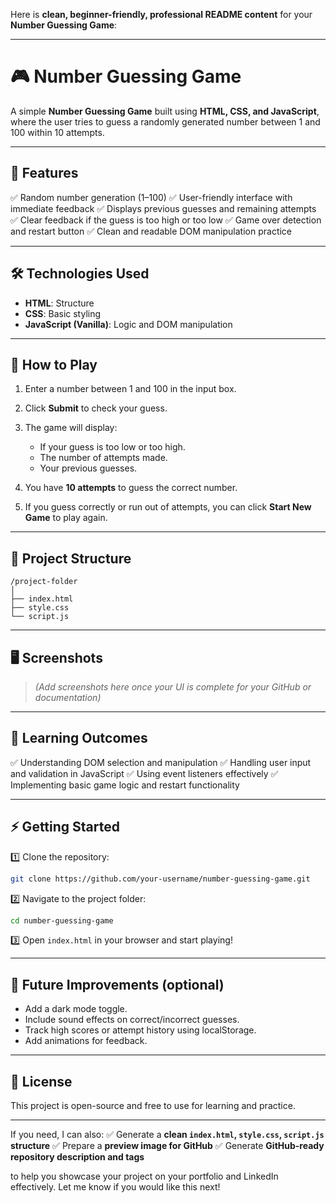 Here is **clean, beginner-friendly, professional README content** for your **Number Guessing Game**:

---

# 🎮 Number Guessing Game

A simple **Number Guessing Game** built using **HTML, CSS, and JavaScript**, where the user tries to guess a randomly generated number between 1 and 100 within 10 attempts.

---

## 🚀 Features

✅ Random number generation (1–100)
✅ User-friendly interface with immediate feedback
✅ Displays previous guesses and remaining attempts
✅ Clear feedback if the guess is too high or too low
✅ Game over detection and restart button
✅ Clean and readable DOM manipulation practice

---

## 🛠️ Technologies Used

* **HTML**: Structure
* **CSS**: Basic styling
* **JavaScript (Vanilla)**: Logic and DOM manipulation

---

## 🎯 How to Play

1. Enter a number between 1 and 100 in the input box.
2. Click **Submit** to check your guess.
3. The game will display:

   * If your guess is too low or too high.
   * The number of attempts made.
   * Your previous guesses.
4. You have **10 attempts** to guess the correct number.
5. If you guess correctly or run out of attempts, you can click **Start New Game** to play again.

---

## 📂 Project Structure

```
/project-folder
│
├── index.html
├── style.css
└── script.js
```

---

## 🖥️ Screenshots

> *(Add screenshots here once your UI is complete for your GitHub or documentation)*

---

## 🧩 Learning Outcomes

✅ Understanding DOM selection and manipulation
✅ Handling user input and validation in JavaScript
✅ Using event listeners effectively
✅ Implementing basic game logic and restart functionality

---

## ⚡ Getting Started

1️⃣ Clone the repository:

```bash
git clone https://github.com/your-username/number-guessing-game.git
```

2️⃣ Navigate to the project folder:

```bash
cd number-guessing-game
```

3️⃣ Open `index.html` in your browser and start playing!

---

## 🚀 Future Improvements (optional)

* Add a dark mode toggle.
* Include sound effects on correct/incorrect guesses.
* Track high scores or attempt history using localStorage.
* Add animations for feedback.

---

## 📜 License

This project is open-source and free to use for learning and practice.

---

If you need, I can also:
✅ Generate a **clean `index.html`, `style.css`, `script.js` structure**
✅ Prepare a **preview image for GitHub**
✅ Generate **GitHub-ready repository description and tags**

to help you showcase your project on your portfolio and LinkedIn effectively. Let me know if you would like this next!
